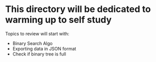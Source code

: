 This directory will be dedicated to warming up to self study
===============================================================

Topics to review will start with:
- Binary Search Algo
- Exporting data in JSON format
- Check if binary tree is full
